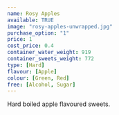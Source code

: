 ```yaml
---
name: Rosy Apples
available: TRUE
image: "rosy-apples-unwrapped.jpg"
purchase_option: "1"
price: 1
cost_price: 0.4
container_water_weight: 919
container_sweets_weight: 772
type: [Hard]
flavour: [Apple]
colour: [Green, Red]
free: [Alcohol, Sugar]
---
```

Hard boiled apple flavoured sweets.